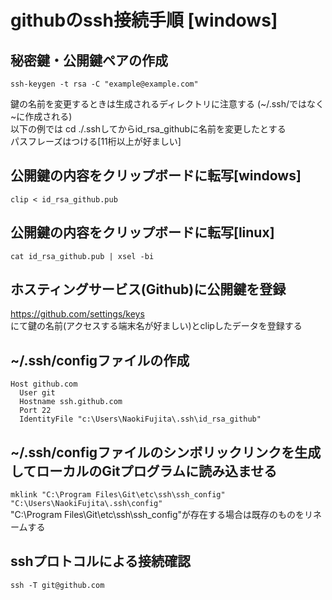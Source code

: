 # githubのssh接続手順 [windows]

## 秘密鍵・公開鍵ペアの作成

`ssh-keygen -t rsa -C "example@example.com"`

鍵の名前を変更するときは生成されるディレクトリに注意する (~/.ssh/ではなく\~に作成される)  
以下の例では cd ./.sshしてからid_rsa_githubに名前を変更したとする  
パスフレーズはつける[11桁以上が好ましい]

## 公開鍵の内容をクリップボードに転写[windows]
```
clip < id_rsa_github.pub
```
## 公開鍵の内容をクリップボードに転写[linux]
```
cat id_rsa_github.pub | xsel -bi
```
## ホスティングサービス(Github)に公開鍵を登録
  https://github.com/settings/keys  
  にて鍵の名前(アクセスする端末名が好ましい)とclipしたデータを登録する

## ~/.ssh/configファイルの作成

```config:~/.ssh/config
Host github.com  
  User git  
  Hostname ssh.github.com  
  Port 22  
  IdentityFile "c:\Users\NaokiFujita\.ssh\id_rsa_github"  
```

## ~/.ssh/configファイルのシンボリックリンクを生成してローカルのGitプログラムに読み込ませる
`mklink "C:\Program Files\Git\etc\ssh\ssh_config" "C:\Users\NaokiFujita\.ssh\config"`  
"C:\Program Files\Git\etc\ssh\ssh_config"が存在する場合は既存のものをリネームする  

## sshプロトコルによる接続確認
`ssh -T git@github.com`

